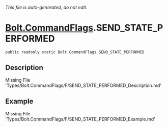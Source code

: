*This file is auto-generated, do not edit.*

# [Bolt.CommandFlags](Types/Bolt.CommandFlags.md).SEND_STATE_PERFORMED
`public readonly static Bolt.CommandFlags SEND_STATE_PERFORMED`
## Description
Missing File 'Types/Bolt.CommandFlags/F/SEND_STATE_PERFORMED_Description.md'
## Example
Missing File 'Types/Bolt.CommandFlags/F/SEND_STATE_PERFORMED_Example.md'
